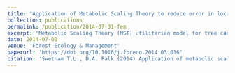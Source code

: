 ```yaml
---
title: "Application of Metabolic Scaling Theory to reduce error in local maxima tree segmentation from aerial LiDAR"
collection: publications
permalink: /publication/2014-07-01-fem
excerpt: 'Metabolic Scaling Theory (MST) utilitarian model for tree canopy and height allometry.'
date: 2014-07-01
venue: 'Forest Ecology & Management'
paperurl: 'https://doi.org/10.1016/j.foreco.2014.03.016'
citation: 'Swetnam T.L., D.A. Falk (2014) Application of metabolic scaling theory to reduce error in local maxima tree segmentation from aerial LiDAR, Forest Ecology and Management 323, 158-167'
---
```

